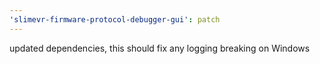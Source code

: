 ```yaml
---
'slimevr-firmware-protocol-debugger-gui': patch
---
```


updated dependencies, this should fix any logging breaking on Windows

